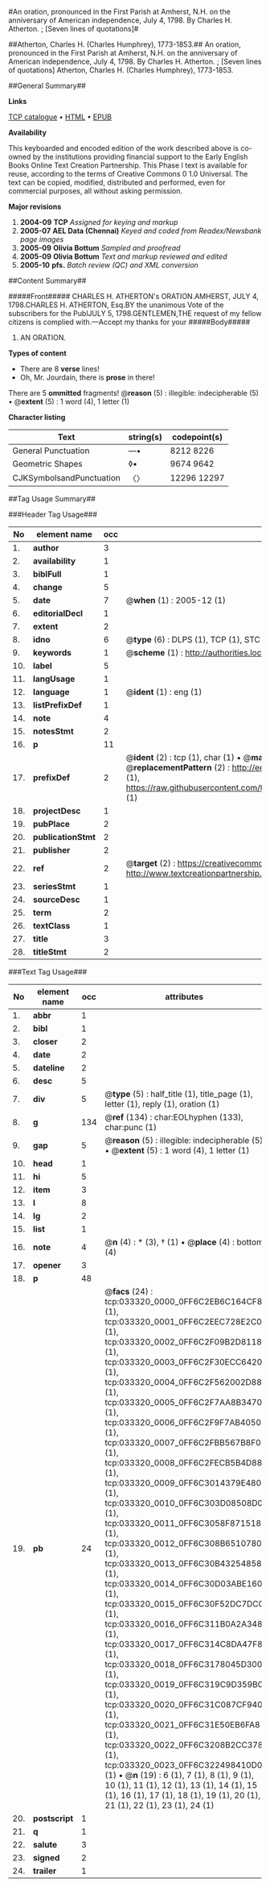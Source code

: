 #An oration, pronounced in the First Parish at Amherst, N.H. on the anniversary of American independence, July 4, 1798. By Charles H. Atherton. ; [Seven lines of quotations]#

##Atherton, Charles H. (Charles Humphrey), 1773-1853.##
An oration, pronounced in the First Parish at Amherst, N.H. on the anniversary of American independence, July 4, 1798. By Charles H. Atherton. ; [Seven lines of quotations]
Atherton, Charles H. (Charles Humphrey), 1773-1853.

##General Summary##

**Links**

[TCP catalogue](http://www.ota.ox.ac.uk/tcp/)  • 
[HTML](http://tei.it.ox.ac.uk/tcp/Texts-HTML/free/N25/N25138.html)  • 
[EPUB](http://tei.it.ox.ac.uk/tcp/Texts-EPUB/free/N25/N25138.epub)

**Availability**

This keyboarded and encoded edition of the
	       work described above is co-owned by the institutions
	       providing financial support to the Early English Books
	       Online Text Creation Partnership. This Phase I text is
	       available for reuse, according to the terms of Creative
	       Commons 0 1.0 Universal. The text can be copied,
	       modified, distributed and performed, even for
	       commercial purposes, all without asking permission.

**Major revisions**

1. __2004-09__ __TCP__ *Assigned for keying and markup*
1. __2005-07__ __AEL Data (Chennai)__ *Keyed and coded from Readex/Newsbank page images*
1. __2005-09__ __Olivia Bottum__ *Sampled and proofread*
1. __2005-09__ __Olivia Bottum__ *Text and markup reviewed and edited*
1. __2005-10__ __pfs.__ *Batch review (QC) and XML conversion*

##Content Summary##

#####Front#####
CHARLES H. ATHERTON's ORATION.AMHERST, JULY 4, 1798.CHARLES H. ATHERTON, Esq.BY the unanimous Vote of the subscribers for the PublJULY 5, 1798.GENTLEMEN,THE request of my fellow citizens is complied with.—Accept my thanks for your
#####Body#####

1. AN ORATION.

**Types of content**

  * There are 8 **verse** lines!
  * Oh, Mr. Jourdain, there is **prose** in there!

There are 5 **ommitted** fragments! 
 @__reason__ (5) : illegible: indecipherable (5)  •  @__extent__ (5) : 1 word (4), 1 letter (1)

**Character listing**


|Text|string(s)|codepoint(s)|
|---|---|---|
|General Punctuation|—•|8212 8226|
|Geometric Shapes|◊▪|9674 9642|
|CJKSymbolsandPunctuation|〈〉|12296 12297|

##Tag Usage Summary##

###Header Tag Usage###

|No|element name|occ|attributes|
|---|---|---|---|
|1.|__author__|3||
|2.|__availability__|1||
|3.|__biblFull__|1||
|4.|__change__|5||
|5.|__date__|7| @__when__ (1) : 2005-12 (1)|
|6.|__editorialDecl__|1||
|7.|__extent__|2||
|8.|__idno__|6| @__type__ (6) : DLPS (1), TCP (1), STC (1), NOTIS (1), IMAGE-SET (1), EVANS-CITATION (1)|
|9.|__keywords__|1| @__scheme__ (1) : http://authorities.loc.gov/ (1)|
|10.|__label__|5||
|11.|__langUsage__|1||
|12.|__language__|1| @__ident__ (1) : eng (1)|
|13.|__listPrefixDef__|1||
|14.|__note__|4||
|15.|__notesStmt__|2||
|16.|__p__|11||
|17.|__prefixDef__|2| @__ident__ (2) : tcp (1), char (1)  •  @__matchPattern__ (2) : ([0-9\-]+):([0-9IVX]+) (1), (.+) (1)  •  @__replacementPattern__ (2) : http://eebo.chadwyck.com/downloadtiff?vid=$1&page=$2 (1), https://raw.githubusercontent.com/textcreationpartnership/Texts/master/tcpchars.xml#$1 (1)|
|18.|__projectDesc__|1||
|19.|__pubPlace__|2||
|20.|__publicationStmt__|2||
|21.|__publisher__|2||
|22.|__ref__|2| @__target__ (2) : https://creativecommons.org/publicdomain/zero/1.0/ (1), http://www.textcreationpartnership.org/docs/. (1)|
|23.|__seriesStmt__|1||
|24.|__sourceDesc__|1||
|25.|__term__|2||
|26.|__textClass__|1||
|27.|__title__|3||
|28.|__titleStmt__|2||


###Text Tag Usage###

|No|element name|occ|attributes|
|---|---|---|---|
|1.|__abbr__|1||
|2.|__bibl__|1||
|3.|__closer__|2||
|4.|__date__|2||
|5.|__dateline__|2||
|6.|__desc__|5||
|7.|__div__|5| @__type__ (5) : half_title (1), title_page (1), letter (1), reply (1), oration (1)|
|8.|__g__|134| @__ref__ (134) : char:EOLhyphen (133), char:punc (1)|
|9.|__gap__|5| @__reason__ (5) : illegible: indecipherable (5)  •  @__extent__ (5) : 1 word (4), 1 letter (1)|
|10.|__head__|1||
|11.|__hi__|5||
|12.|__item__|3||
|13.|__l__|8||
|14.|__lg__|2||
|15.|__list__|1||
|16.|__note__|4| @__n__ (4) : * (3), † (1)  •  @__place__ (4) : bottom (4)|
|17.|__opener__|3||
|18.|__p__|48||
|19.|__pb__|24| @__facs__ (24) : tcp:033320_0000_0FF6C2EB6C164CF8 (1), tcp:033320_0001_0FF6C2EEC728E2C0 (1), tcp:033320_0002_0FF6C2F09B2D8118 (1), tcp:033320_0003_0FF6C2F30ECC6420 (1), tcp:033320_0004_0FF6C2F562002D88 (1), tcp:033320_0005_0FF6C2F7AA8B3470 (1), tcp:033320_0006_0FF6C2F9F7AB4050 (1), tcp:033320_0007_0FF6C2FBB567B8F0 (1), tcp:033320_0008_0FF6C2FECB5B4D88 (1), tcp:033320_0009_0FF6C3014379E480 (1), tcp:033320_0010_0FF6C303D08508D0 (1), tcp:033320_0011_0FF6C3058F871518 (1), tcp:033320_0012_0FF6C308B6510780 (1), tcp:033320_0013_0FF6C30B43254858 (1), tcp:033320_0014_0FF6C30D03ABE160 (1), tcp:033320_0015_0FF6C30F52DC7DC0 (1), tcp:033320_0016_0FF6C311B0A2A348 (1), tcp:033320_0017_0FF6C314C8DA47F8 (1), tcp:033320_0018_0FF6C3178045D300 (1), tcp:033320_0019_0FF6C319C9D359B0 (1), tcp:033320_0020_0FF6C31C087CF940 (1), tcp:033320_0021_0FF6C31E50EB6FA8 (1), tcp:033320_0022_0FF6C3208B2CC378 (1), tcp:033320_0023_0FF6C322498410D0 (1)  •  @__n__ (19) : 6 (1), 7 (1), 8 (1), 9 (1), 10 (1), 11 (1), 12 (1), 13 (1), 14 (1), 15 (1), 16 (1), 17 (1), 18 (1), 19 (1), 20 (1), 21 (1), 22 (1), 23 (1), 24 (1)|
|20.|__postscript__|1||
|21.|__q__|1||
|22.|__salute__|3||
|23.|__signed__|2||
|24.|__trailer__|1||
